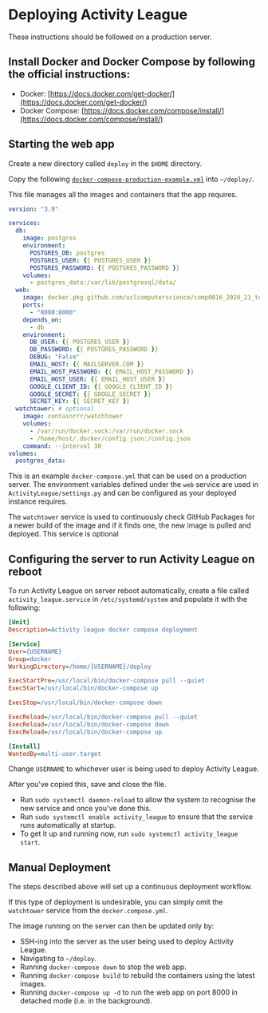 # Deploying Activity League

These instructions should be followed on a production server.

## Install Docker and Docker Compose by following the official instructions:

- Docker: [https://docs.docker.com/get-docker/](https://docs.docker.com/get-docker/)
- Docker Compose: [https://docs.docker.com/compose/install/](https://docs.docker.com/compose/install/)

## Starting the web app

Create a new directory called `deploy` in the `$HOME` directory.

Copy the following [`docker-compose-production-example.yml`](docker-compose-production-example.yml) into `~/deploy/`.

This file manages all the images and containers that the app requires.

```yaml
version: "3.9"

services:
  db:
    image: postgres
    environment:
      POSTGRES_DB: postgres
      POSTGRES_USER: {{ POSTGRES_USER }}
      POSTGRES_PASSWORD: {{ POSTGRES_PASSWORD }}
    volumes:
      - postgres_data:/var/lib/postgresql/data/
  web:
    image: docker.pkg.github.com/uclcomputerscience/comp0016_2020_21_team19/activityleague_web:latest
    ports:
      - "8000:8000"
    depends_on:
      - db
    environment:
      DB_USER: {{ POSTGRES_USER }}
      DB_PASSWORD: {{ POSTGRES_PASSWORD }}
      DEBUG: "False"
      EMAIL_HOST: {{ MAILSERVER.COM }}
      EMAIL_HOST_PASSWORD: {{ EMAIL_HOST_PASSWORD }}
      EMAIL_HOST_USER: {{ EMAIL_HOST_USER }}
      GOOGLE_CLIENT_ID: {{ GOOGLE_CLIENT_ID }}
      GOOGLE_SECRET: {{ GOOGLE_SECRET }}
      SECRET_KEY: {{ SECRET_KEY }}
  watchtower: # optional
    image: containrrr/watchtower
    volumes:
      - /var/run/docker.sock:/var/run/docker.sock
      - /home/host/.docker/config.json:/config.json
    command: --interval 30
volumes:
  postgres_data:
```

This is an example `docker-compose.yml` that can be used on a production server.
The environment variables defined under the `web` service are used in `ActivityLeague/settings.py` and can be configured as your deployed instance requires.

The `watchtower` service is used to continuously check GitHub Packages for a newer build of the image and if it finds one, the new image is pulled and deployed. This service is optional

## Configuring the server to run Activity League on reboot

To run Activity League on server reboot automatically, create a file called `activity_league.service` in `/etc/systemd/system` and populate it with the following:

```ini
[Unit]
Description=Activity league docker compose deployment

[Service]
User={USERNAME}
Group=docker
WorkingDirectory=/home/{USERNAME}/deploy

ExecStartPre=/usr/local/bin/docker-compose pull --quiet
ExecStart=/usr/local/bin/docker-compose up

ExecStop=/usr/local/bin/docker-compose down

ExecReload=/usr/local/bin/docker-compose pull --quiet
ExecReload=/usr/local/bin/docker-compose down
ExecReload=/usr/local/bin/docker-compose up

[Install]
WantedBy=multi-user.target
```

Change `USERNAME` to whichever user is being used to deploy Activity League.

After you've copied this, save and close the file.

- Run `sudo systemctl daemon-reload` to allow the system to recognise the new service and once you've done this.
- Run `sudo systemctl enable activity_league` to ensure that the service runs automatically at startup.
- To get it up and running now, run `sudo systemctl activity_league start`.

## Manual Deployment

The steps described above will set up a continuous deployment workflow.

If this type of deployment is undesirable, you can simply omit the `watchtower` service from the `docker.compose.yml`.

The image running on the server can then be updated only by:

- SSH-ing into the server as the user being used to deploy Activity League.
- Navigating to `~/deploy`.
- Running `docker-compose down` to stop the web app.
- Running `docker-compose build` to rebuild the containers using the latest images.
- Running `docker-compose up -d` to run the web app on port 8000 in detached mode (i.e. in the background).